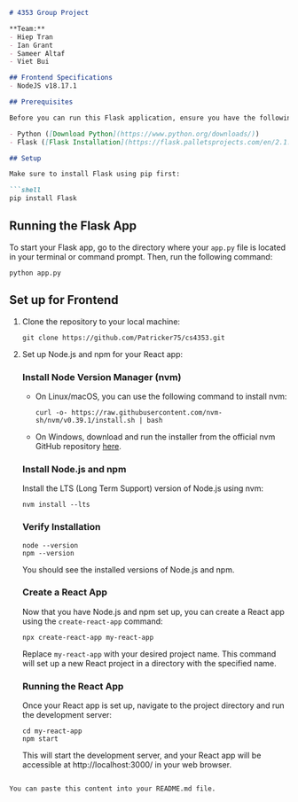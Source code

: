 ```markdown
# 4353 Group Project

**Team:**
- Hiep Tran
- Ian Grant
- Sameer Altaf
- Viet Bui

## Frontend Specifications
- NodeJS v18.17.1

## Prerequisites

Before you can run this Flask application, ensure you have the following installed:

- Python ([Download Python](https://www.python.org/downloads/))
- Flask ([Flask Installation](https://flask.palletsprojects.com/en/2.1.x/installation/))

## Setup

Make sure to install Flask using pip first:

```shell
pip install Flask
```

## Running the Flask App

To start your Flask app, go to the directory where your `app.py` file is located in your terminal or command prompt. Then, run the following command:

```shell
python app.py
```

## Set up for Frontend

1. Clone the repository to your local machine:

   ```shell
   git clone https://github.com/Patricker75/cs4353.git
   ```

2. Set up Node.js and npm for your React app:

   ### Install Node Version Manager (nvm)

   - On Linux/macOS, you can use the following command to install nvm:

     ```shell
     curl -o- https://raw.githubusercontent.com/nvm-sh/nvm/v0.39.1/install.sh | bash
     ```

   - On Windows, download and run the installer from the official nvm GitHub repository [here](https://github.com/nvm-sh/nvm).

   ### Install Node.js and npm

   Install the LTS (Long Term Support) version of Node.js using nvm:

   ```shell
   nvm install --lts
   ```

   ### Verify Installation

   ```shell
   node --version
   npm --version
   ```

   You should see the installed versions of Node.js and npm.

   ### Create a React App

   Now that you have Node.js and npm set up, you can create a React app using the `create-react-app` command:

   ```shell
   npx create-react-app my-react-app
   ```

   Replace `my-react-app` with your desired project name. This command will set up a new React project in a directory with the specified name.

   ### Running the React App

   Once your React app is set up, navigate to the project directory and run the development server:

   ```shell
   cd my-react-app
   npm start
   ```

   This will start the development server, and your React app will be accessible at http://localhost:3000/ in your web browser.
```

You can paste this content into your README.md file.




